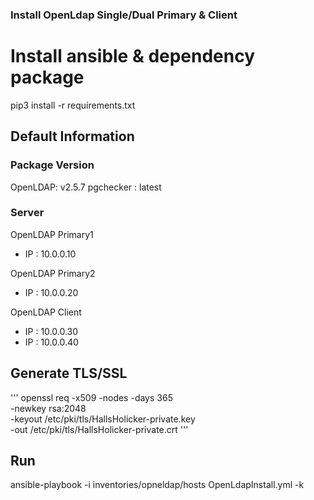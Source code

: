 
### Install OpenLdap Single/Dual Primary & Client


# Install ansible & dependency package
pip3 install -r requirements.txt

## Default Information

### Package Version
OpenLDAP: v2.5.7
pgchecker : latest


### Server 
OpenLDAP Primary1
* IP : 10.0.0.10

OpenLDAP Primary2
* IP : 10.0.0.20

OpenLDAP Client
* IP : 10.0.0.30
* IP : 10.0.0.40


## Generate TLS/SSL
'''
openssl req -x509 -nodes -days 365 \
  -newkey rsa:2048 \
  -keyout /etc/pki/tls/HallsHolicker-private.key \
  -out /etc/pki/tls/HallsHolicker-private.crt
'''


## Run
ansible-playbook -i inventories/opneldap/hosts OpenLdapInstall.yml -k